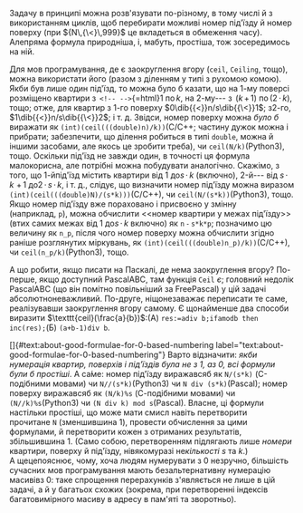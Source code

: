 Задачу в принципі можна розв'язувати по-різному, в тому числі й з
використанням циклів, щоб перебирати можливі номер під'їзду й номер
поверху (при ${N\,{\<}\,999}$ це вкладеться в обмеження часу). Алепряма
формула природніша, і, мабуть, простіша, тож зосередимось на ній.

Для мов програмування, де є заокруглення вгору (`ceil`, `Ceiling`,
тощо), можна використати його (разом з діленням у типі з рухомою комою).
Якби був лише один під'їзд, то можна було б казати, що на 1-му поверсі
розміщено квартири з $\,$`<!-- -->`{=html}1 по$\,k$, на 2-му--- з
$\,{(k\,{+}\,1)}$ по$\,{(2\,{\cdot}\,k)}$, тощо; отже, для квартир з
1-го поверху $0\dib{{<}}n/s\dib{{\<}}1$; з2-го,
$1\dib{{<}}n/s\dib{{\<}}2$; і т. д. Звідси, номер поверху можна *було б*
виражати як `(int)(ceil(((double)n)/k))`(C/C++; частину дужок можна і
прибрати; забезпечити, що ділення робиться в типі `double`, можна й
іншими засобами, але якось це зробити треба), чи `ceil(N/k)`(Python3),
тощо. Оскільки під'їзд не завжди один, в точності ця формула
малокорисна, але потрібні можна побудувати аналогічно. Скажімо, з того,
що 1-йпід'їзд містить квартири від 1 до${s\,{\cdot}\,k}$ (включно),
2-й--- від ${s\,{\cdot}\,k\,\,{+}\,1}$ до${2\,{\cdot}\,s\,{\cdot}\,k}$,
і т. д., слідує, що визначити номер під'їзду можна виразом
`(int)(ceil(((double)N)/(s*k)))`(C/C++), чи `ceil(N/(s*k))`(Python3),
тощо. Якщо номер під'їзду вже пораховано і присвоєно у змінну
(наприклад, `p`), можна обчислити \<\<номер квартири у межах
під'їзду\>\> (втих самих межах від 1 до${s\,{\cdot}\,k}$ включно) як
`n`$\,$`-`$\,$`s*k*p`; позначимо цю величину як `n_p`, після чого номер
поверху можна обчислити згідно раніше розглянутих міркувань, як
`(int)(ceil(((double)n_p)/k))`(C/C++), чи `ceil(n_p/k)`(Python3), тощо.

А що робити, якщо писати на Паскалі, де нема заокруглення вгору?
По-перше, якщо доступний PascalABC, там функція `Ceil` *є*; головний
недолік PascalABC (що він помітно повільніший за FreePascal) у цій
задачі абсолютноневажливий. По-друге, ніщонезаважає переписати те саме,
реалізувавши заокруглення вгору самому. Є щонайменше два способи
виразити
$\texttt{ceil}(\frac{a}{b})$:(А) `res:=adiv b;ifamodb then inc(res);`(Б) `(a+b-1)div b`.

[]{#text:about-good-formulae-for-0-based-numbering
label="text:about-good-formulae-for-0-based-numbering"} Варто
відзначити: *якби нумерація квартир, поверхів і під'їздів була не з 1,
аз 0, всі формули були б простіші*. А са́ме: номер під'їзду виражавсяб як
`N/(s*k)` (С-подібними мовами) чи `N//(s*k)`(Python3) чи
`N div (s*k)`(Pascal); номер поверху виражавсяб як `(N/k)%s`
(С-подібними мовами) чи `(N//k)%s`(Python3) чи
`(N div k) mod s`(Pascal). Власне, ці формули настільки простіші, що
може мати смисл навіть перетворити прочитане `N` (зменшившина 1),
провести обчислення за цими формулами, й перетворити кожен з отриманих
результатів, збільшившина 1. (Само собою, перетворенням підлягають лише
*номери* квартири, поверху й під'їзду, нівякомуразі не*кількості*
$s$ та $k$.) А щецепояснює, чому, хоча людям нумерувати з 0 незручно,
більшість сучасних мов програмування мають безальтернативну нумерацію
масивівз 0: таке спрощення перерахунків з'являється не лише в цій
задачі, а й у багатьох схожих (зокрема, при перетворенні індексів
багатовимірного масиву в адресу в пам'яті та зворотньо).
